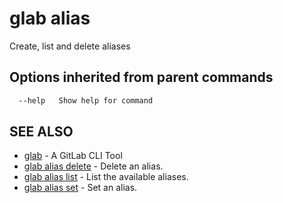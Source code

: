 # glab alias

Create, list and delete aliases

## Options inherited from parent commands

```bash
  --help   Show help for command
```

## SEE ALSO

* [glab](../../../)  - A GitLab CLI Tool
* [glab alias delete](alias/delete)  - Delete an alias.
* [glab alias list](alias/list)  - List the available aliases.
* [glab alias set](alias/set)  - Set an alias.
